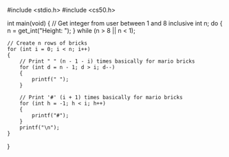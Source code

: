 #include <stdio.h>
#include <cs50.h>

int main(void)
{
    // Get integer from user between 1 and 8 inclusive
    int n;
    do
    {
        n = get_int("Height: ");
    }
    while (n > 8 || n < 1);

    // Create n rows of bricks
    for (int i = 0; i < n; i++)
    {
        // Print " " (n - 1 - i) times basically for mario bricks
        for (int d = n - 1; d > i; d--)
        {
            printf(" ");
        }

        // Print '#' (i + 1) times basically for mario bricks
        for (int h = -1; h < i; h++)
        {
            printf("#");
        }
        printf("\n");
    }
}
